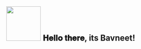 <div align="center">
<h2><img src="http://clipart-library.com/images/8iAb8ykbT.gif" width="90"> 𝐇𝐞𝐥𝐥𝐨 𝐭𝐡𝐞𝐫𝐞, its Bavneet! </h2>
</div>

